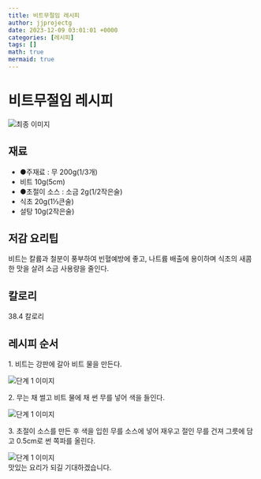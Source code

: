 ```yaml
---
title: 비트무절임 레시피
author: jjprojectg
date: 2023-12-09 03:01:01 +0000
categories: [레시피]
tags: []
math: true
mermaid: true
---
```

<meta name="og:type" content="website"/>
<meta charset="UTF-8"/>
<div class="header">
  <h1>비트무절임 레시피</h1>
</div>

<div class="container my-4">
  <div class="row">
    <div class="col-12 col-md-6">
      <div class="recipe-image">
        <img src="http://www.foodsafetykorea.go.kr/uploadimg/cook/10_00146_2.png" class="step-image" alt="최종 이미지"/>
      </div>
    </div>
    <div class="col-12 col-md-6">
      <div class="ingredients">
        <h2>재료</h2>
        <ul class="card">
          <li> ●주재료 : 무 200g(1/3개) </li>
          <li>  비트 10g(5cm) </li>
          <li> ●초절이 소스 : 소금 2g(1/2작은술) </li>
          <li>  식초 20g(1⅓큰술) </li>
          <li>  설탕 10g(2작은술) </li>
</ul>
      </div>
    </div>
    <div class="col-12 col-md-6">
      <div class="ingredients">
        <h2>저감 요리팁</h2>
        <div class="card"> 
          <p>
            비트는 칼륨과 철분이 풍부하여 빈혈예방에 좋고, 나트륨 배출에 용이하며 식초의 새콤한 맛을 살려 소금 사용량을 줄인다.
          </p>
        </div>
      </div>
      <div class="ingredients">
        <h2>칼로리</h2>
        <div class="card"> 
          <p>
            38.4 칼로리
          </p>
        </div>
      </div>
    </div>
  </div>

  <h2 class="my-4">레시피 순서</h2>
  <div class="card recipe-card">
    <div class="card-body recipe-step">
      <p class="card-text step-description">1. 비트는 강판에 갈아 비트 물을 만든다.</p>
      <img src="http://www.foodsafetykorea.go.kr/uploadimg/cook/20_00146_1.png" alt="단계 1 이미지" class="step-image"/>
    </div>
  </div>
  <div class="card recipe-card">
    <div class="card-body recipe-step">
      <p class="card-text step-description">2. 무는 채 썰고 비트 물에 채 썬 무를 넣어 색을 들인다.</p>
      <img src="http://www.foodsafetykorea.go.kr/uploadimg/cook/20_00146_2.png" alt="단계 1 이미지" class="step-image"/>
    </div>
  </div>
  <div class="card recipe-card">
    <div class="card-body recipe-step">
      <p class="card-text step-description">3. 초절이 소스를 만든 후 색을 입힌 무를 소스에 넣어 재우고 절인 무를 건져 그릇에 담고 0.5cm로 썬 쪽파를 올린다.</p>
      <img src="http://www.foodsafetykorea.go.kr/uploadimg/cook/20_00146_4.png" alt="단계 1 이미지" class="step-image"/>
    </div>
  </div>

</div>
맛있는 요리가 되길 기대하겠습니다.
